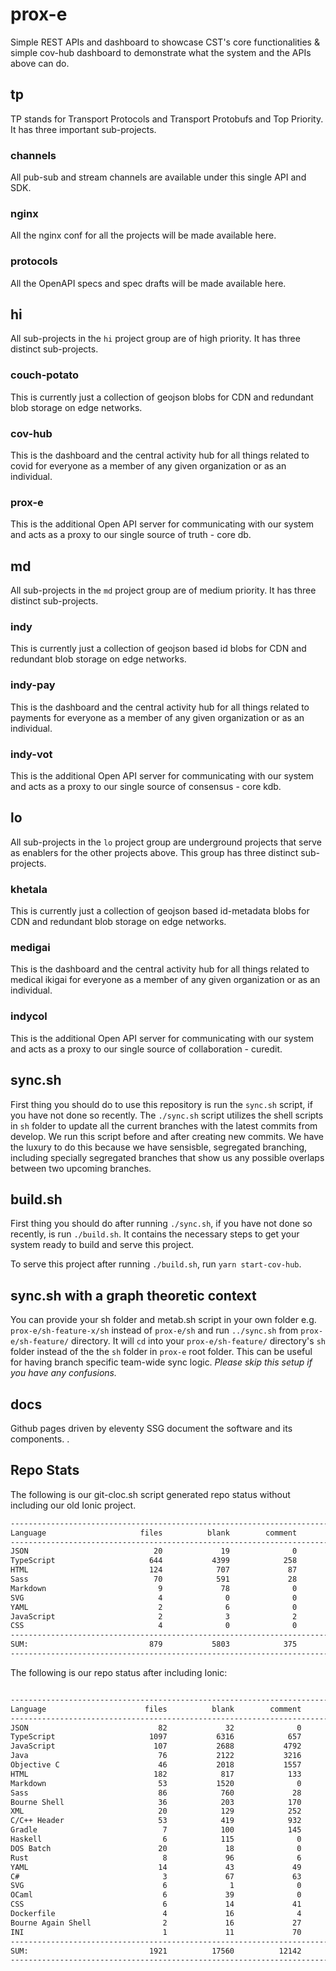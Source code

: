 # prox-e

Simple REST APIs and dashboard to showcase CST's core functionalities & simple cov-hub dashboard to demonstrate what the system and the APIs above can do.

## tp

TP stands for Transport Protocols and Transport Protobufs and Top Priority. It has three important sub-projects.

### channels

All pub-sub and stream channels are available under this single API and SDK.

### nginx

All the nginx conf for all the projects will be made available here. 

### protocols

All the OpenAPI specs and spec drafts will be made available here.

## hi

All sub-projects in the `hi` project group are of high priority. It has three distinct sub-projects.

### couch-potato

This is currently just a collection of geojson blobs for CDN and redundant blob storage on edge networks. 

### cov-hub

This is the dashboard and the central activity hub for all things related to covid for everyone as a member of any given organization or as an individual. 

### prox-e

This is the additional Open API server for communicating with our system and acts as a proxy to our single source of truth - core db.


## md

All sub-projects in the `md` project group are of medium priority. It has three distinct sub-projects.

### indy

This is currently just a collection of geojson based id blobs for CDN and redundant blob storage on edge networks. 

### indy-pay

This is the dashboard and the central activity hub for all things related to payments for everyone as a member of any given organization or as an individual. 

### indy-vot

This is the additional Open API server for communicating with our system and acts as a proxy to our single source of consensus - core kdb.


## lo

All sub-projects in the `lo` project group are underground projects that serve as enablers for the other projects above. This group has three distinct sub-projects.

### khetala

This is currently just a collection of geojson based id-metadata blobs for CDN and redundant blob storage on edge networks. 

### medigai

This is the dashboard and the central activity hub for all things related to medical ikigai for everyone as a member of any given organization or as an individual. 

### indycol

This is the additional Open API server for communicating with our system and acts as a proxy to our single source of collaboration - curedit.

## sync.sh

First thing you should do to use this repository is run the `sync.sh` script, if you have not done so recently. The `./sync.sh` script utilizes the shell scripts in `sh` folder to update all the current branches with the latest commits from develop. We run this script before and after creating new commits. 
We have the luxury to do this because we have sensisble, segregated branching, including specially segregated branches that show us any possible overlaps between two upcoming branches.

## build.sh

First thing you should do after running `./sync.sh`, if you have not done so recently, is run `./build.sh`. It contains the necessary steps to get your system ready to build and serve this project.

To serve this project after running `./build.sh`, run `yarn start-cov-hub`.

## sync.sh with a graph theoretic context

You can provide your sh folder and metab.sh script in your own folder e.g. `prox-e/sh-feature-x/sh` instead of `prox-e/sh` and run `../sync.sh` from `prox-e/sh-feature/` directory. 
It will `cd` into your `prox-e/sh-feature/` directory's `sh` folder instead of the the `sh` folder in `prox-e` root folder. This can be useful for having branch specific team-wide sync logic. 
*Please skip this setup if you have any confusions.*


## docs

Github pages driven by eleventy SSG document the software and its components. .

## Repo Stats

The following is our git-cloc.sh script generated repo status without including our old Ionic project.

```Bash
-------------------------------------------------------------------------------
Language                     files          blank        comment           code
-------------------------------------------------------------------------------
JSON                            20             19              0          30648
TypeScript                     644           4399            258          26503
HTML                           124            707             87           4859
Sass                            70            591             28           3068
Markdown                         9             78              0            275
SVG                              4              0              0            196
YAML                             2              6              0             52
JavaScript                       2              3              2             47
CSS                              4              0              0              4
-------------------------------------------------------------------------------
SUM:                           879           5803            375          65652
-------------------------------------------------------------------------------
```

The following is our repo status after including Ionic:

```Bash

--------------------------------------------------------------------------------
Language                      files          blank        comment           code
--------------------------------------------------------------------------------
JSON                             82             32              0          46545
TypeScript                     1097           6316            657          34077
JavaScript                      107           2688           4792          13525
Java                             76           2122           3216          10559
Objective C                      46           2018           1557           7791
HTML                            182            817            133           5783
Markdown                         53           1520              0           4238
Sass                             86            760             28           3836
Bourne Shell                     36            203            170           1290
XML                              20            129            252            827
C/C++ Header                     53            419            932            774
Gradle                            7            100            145            592
Haskell                           6            115              0            523
DOS Batch                        20             18              0            450
Rust                              8             96              6            368
YAML                             14             43             49            366
C#                                3             67             63            305
SVG                               6              1              0            198
OCaml                             6             39              0            141
CSS                               6             14             41             84
Dockerfile                        4             16              4             47
Bourne Again Shell                2             16             27             47
INI                               1             11             70             21
--------------------------------------------------------------------------------
SUM:                           1921          17560          12142         132387
--------------------------------------------------------------------------------

```

